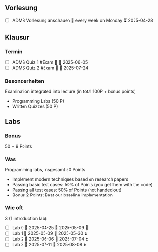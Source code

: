 ## Vorlesung
- [ ] ADMS Vorlesung anschauen 🔁 every week on Monday ⏳ 2025-04-28
## Klausur
### Termin
- [ ] ADMS Quiz 1 #Exam 🔺 🛫 2025-06-05
- [ ] ADMS Quiz 2 #Exam 🔺 🛫 2025-07-24 

### Besonderheiten
Examination integrated into lecture (in total 100P + bonus points)
-  Programming Labs (50 P)
-  Written Quizzes (50 P)
## Labs
### Bonus
50 + 9 Points

### Was
Programming labs, insgesamt 50 Points
-  Implement modern techniques based on research papers
-  Passing basic test cases: 50% of Points (you get them with the code)
- Passing all test cases: 50% of Points (not handed out)
- Bonus 2 Points: Beat our baseline implementation

### Wie oft
3 (1 introduction lab):
- [ ] Lab 0 🛫 2025-04-25 📅 2025-05-09 🔼 
- [ ] Lab 1 🛫  2025-05-09 📅 2025-05-30 ⏫ 
- [ ] Lab 2 🛫  2025-06-06 📅 2025-07-04 ⏫ 
- [ ] Lab 3 🛫  2025-07-11 📅 2025-08-08 ⏫ 